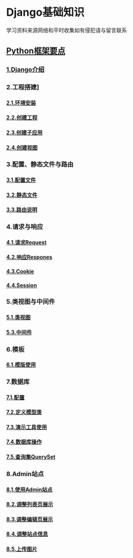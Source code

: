 # Django基础知识
学习资料来源网络和平时收集如有侵犯请与留言联系
## [Python框架要点](doc/1.PythonWeb框架要点/PythonWeb框架要点.md)
### [1.Django介绍](doc/PythonWeb框架要点/1.Django介绍.md)

### 2.工程搭建]
#### [2.1.环境安装](doc/工程搭建/1.环境安装.md)
#### [2.2.创建工程](doc/工程搭建/2.创建工程.md)
#### [2.3.创建子应用](doc/工程搭建/3.创建子应用.md)
#### [2.4.创建视图](doc/工程搭建/4.创建视图)

### 3.配置、静态文件与路由
#### [3.1.配置文件](doc/3.配置、静态文件与路由/1.配置文件.md)
#### [3.2.静态文件](doc/3.配置、静态文件与路由/2.静态文件.md)
#### [3.3.路由说明](doc/3.配置、静态文件与路由/3.路由说明.md)

### 4.请求与响应
#### [4.1.请求Request](doc/4.请求与响应/1.请求Request.md)
#### [4.2.响应Respones](doc/4.请求与响应/2.响应Respones.md)
#### [4.3.Cookie](doc/4.请求与响应/3.Cookie.md)
#### [4.4.Session](doc/4.请求与响应/4.Session.md)

### 5.类视图与中间件
#### [5.1.类视图](doc/5.类视图与中间件/1.类视图.md)
#### [5.3.中间件](doc/5.类视图与中间件/2.中间件.md)

### 6.模板
#### [6.1.模版使用](doc/6.模板/1.模版使用.md)

### 7.数据库
#### [7.1.配置](doc/7.数据库/1.配置.md)
#### [7.2.定义模型类](doc/7.数据库/2.定义模型类.md)
#### [7.3.演示工具使用](doc/7.数据库/3.演示工具使用.md)
#### [7.4.数据库操作](doc/7.数据库/4.数据库操作.md)
#### [7.5.查询集QuerySet](doc/7.数据库/5.查询集QuerySet.md)

### 8.Admin站点
#### [8.1.使用Admin站点](doc/8.Admin站点/1.使用Admin站点.md)
#### [8.2.调整列表页展示](doc/8.Admin站点/2.调整列表页展示.md)
#### [8.3.调整编辑页展示](doc/8.Admin站点/1】3.调整编辑页展示.md)
#### [8.4.调整站点信息](doc/8.Admin站点/4.调整站点信息.md)
#### [8.5.上传图片](doc/8.Admin站点/5.上传图片.md)
